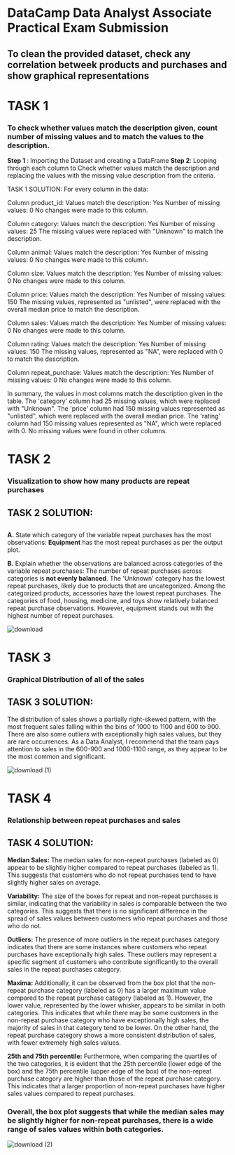 # DataCamp Data Analyst Associate Practical Exam Submission
## To clean the provided dataset, check any correlation betweek products and purchases and show graphical representations

# TASK 1 
### To check whether values match the description given, count number of missing values and to match the values to the description.

**Step 1** : Importing the Dataset and creating a DataFrame
**Step 2**: Looping through each column to Check whether values match the description and replacing the values with the missing value description from the criteria.


TASK 1 SOLUTION:
For every column in the data:

Column product_id: Values match the description: Yes Number of missing values: 0 No changes were made to this column.

Column category: Values match the description: Yes Number of missing values: 25 The missing values were replaced with "Unknown" to match the description.

Column animal: Values match the description: Yes Number of missing values: 0 No changes were made to this column.

Column size: Values match the description: Yes Number of missing values: 0 No changes were made to this column.

Column price: Values match the description: Yes Number of missing values: 150 The missing values, represented as "unlisted", were replaced with the overall median price to match the description.

Column sales: Values match the description: Yes Number of missing values: 0 No changes were made to this column.

Column rating: Values match the description: Yes Number of missing values: 150 The missing values, represented as "NA", were replaced with 0 to match the description.

Column repeat_purchase: Values match the description: Yes Number of missing values: 0 No changes were made to this column.

In summary, the values in most columns match the description given in the table. The 'category' column had 25 missing values, which were replaced with "Unknown". The 'price' column had 150 missing values represented as "unlisted", which were replaced with the overall median price. The 'rating' column had 150 missing values represented as "NA", which were replaced with 0. No missing values were found in other columns.


# TASK 2 
### Visualization to show how many products are repeat purchases

## TASK 2 SOLUTION:
## 
**A.** State which category of the variable repeat purchases has the most observations: **Equipment** has the most repeat purchases as per the output plot. 

**B.** Explain whether the observations are balanced across categories of the variable repeat purchases: The number of repeat purchases across categories is **not evenly balanced**. The 'Unknown' category has the lowest repeat purchases, likely due to products that are uncategorized. Among the categorized products, accessories have the lowest repeat purchases. The categories of food, housing, medicine, and toys show relatively balanced repeat purchase observations. However, equipment stands out with the highest number of repeat purchases. 

![download](https://github.com/Ronit11246/DataCampAssociateProject/assets/108767208/1b7777f1-ce02-4796-9fc0-cf6c050c6397)


# TASK 3
### Graphical Distribution of all of the sales

## TASK 3 SOLUTION:

The distribution of sales shows a partially right-skewed pattern, with the most frequent sales falling within the bins of 1000 to 1100 and 600 to 900. There are also some outliers with exceptionally high sales values, but they are rare occurrences. As a Data Analyst, I recommend that the team pays attention to sales in the 600-900 and 1000-1100 range, as they appear to be the most common and significant. 

![download (1)](https://github.com/Ronit11246/DataCampAssociateProject/assets/108767208/5ae6cba0-2177-4992-9e02-c96779154a29)


# TASK 4
### Relationship between repeat purchases and sales

## TASK 4 SOLUTION:

**Median Sales:** The median sales for non-repeat purchases (labeled as 0) appear to be slightly higher compared to repeat purchases (labeled as 1). This suggests that customers who do not repeat purchases tend to have slightly higher sales on average.

**Variability:** The size of the boxes for repeat and non-repeat purchases is similar, indicating that the variability in sales is comparable between the two categories. This suggests that there is no significant difference in the spread of sales values between customers who repeat purchases and those who do not.

**Outliers:** The presence of more outliers in the repeat purchases category indicates that there are some instances where customers who repeat purchases have exceptionally high sales. These outliers may represent a specific segment of customers who contribute significantly to the overall sales in the repeat purchases category.

**Maxima:** Additionally, it can be observed from the box plot that the non-repeat purchase category (labeled as 0) has a larger maximum value compared to the repeat purchase category (labeled as 1). However, the lower value, represented by the lower whisker, appears to be similar in both categories. This indicates that while there may be some customers in the non-repeat purchase category who have exceptionally high sales, the majority of sales in that category tend to be lower. On the other hand, the repeat purchase category shows a more consistent distribution of sales, with fewer extremely high sales values.

**25th and 75th percentile:** Furthermore, when comparing the quartiles of the two categories, it is evident that the 25th percentile (lower edge of the box) and the 75th percentile (upper edge of the box) of the non-repeat purchase category are higher than those of the repeat purchase category. This indicates that a larger proportion of non-repeat purchases have higher sales values compared to repeat purchases.

### Overall, the box plot suggests that while the median sales may be slightly higher for non-repeat purchases, there is a wide range of sales values within both categories.

![download (2)](https://github.com/Ronit11246/DataCampAssociateProject/assets/108767208/3b984637-0280-41cc-86a9-e92e343cd7ae)
